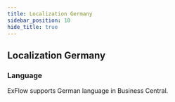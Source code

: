 ```yaml
---
title: Localization Germany
sidebar_position: 10
hide_title: true
---
```

## Localization Germany

### Language

ExFlow supports German language in Business Central.
